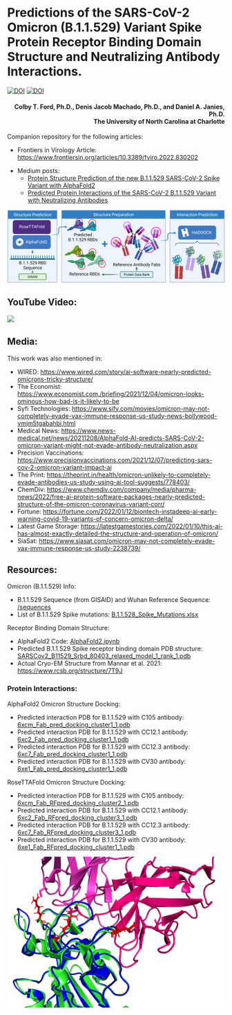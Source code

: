 # Predictions of the SARS-CoV-2 Omicron (B.1.1.529) Variant Spike Protein Receptor Binding Domain Structure and Neutralizing Antibody Interactions.

[![DOI](https://zenodo.org/badge/DOI/10.3389/fviro.2022.830202.svg)](https://www.frontiersin.org/articles/10.3389/fviro.2022.830202)
[![DOI](https://zenodo.org/badge/DOI/10.5281/zenodo.5733161.svg)](https://doi.org/10.5281/zenodo.5733161)

<h4 align="right">Colby T. Ford, Ph.D., Denis Jacob Machado, Ph.D., and Daniel A. Janies, Ph.D.<br>The University of North Carolina at Charlotte</h4>


Companion repository for the following articles:
- Frontiers in Virology Article: https://www.frontiersin.org/articles/10.3389/fviro.2022.830202
<!-- - bior&Chi;iv Preprint: https://www.biorxiv.org/content/10.1101/2021.12.03.471024 -->
- Medium posts:
  - [Protein Structure Prediction of the new B.1.1.529 SARS-CoV-2 Spike Variant with AlphaFold2](https://colbyford.medium.com/protein-structure-prediction-of-b-1-1-529-sars-cov-2-spike-variant-with-alphafold2-39c5bf9cf9ed)
  - [Predicted Protein Interactions of the SARS-CoV-2 B.1.1.529 Variant with Neutralizing Antibodies](https://colbyford.medium.com/predicted-protein-interactions-of-the-sars-cov-2-b-1-1-529-variant-with-neutralizing-antibodies-14dad04b3b61)

<p align="middle"><img src="https://github.com/colbyford/SARS-CoV-2_B.1.1.529_Spike-RBD_Predictions/blob/main/img/process_flow.png?raw=true"></p>


## YouTube Video:
[![](https://img.youtube.com/vi/PY78_F0Odfg/0.jpg)](https://www.youtube.com/watch?v=PY78_F0Odfg)

## Media:
This work was also mentioned in:
- WIRED: https://www.wired.com/story/ai-software-nearly-predicted-omicrons-tricky-structure/
- The Economist: https://www.economist.com./briefing/2021/12/04/omicron-looks-ominous-how-bad-is-it-likely-to-be
- Syfi Technologies: https://www.sify.com/movies/omicron-may-not-completely-evade-vax-immune-response-us-study-news-bollywood-vmjm5tgabahbj.html
- Medical News: https://www.news-medical.net/news/20211208/AlphaFold-AI-predicts-SARS-CoV-2-omicron-variant-might-not-evade-antibody-neutralization.aspx
- Precision Vaccinations: https://www.precisionvaccinations.com/2021/12/07/predicting-sars-cov-2-omicron-variant-impact-ai
- The Print: https://theprint.in/health/omicron-unlikely-to-completely-evade-antibodies-us-study-using-ai-tool-suggests/778403/
- ChemDiv: https://www.chemdiv.com/company/media/pharma-news/2022/free-ai-protein-software-packages-nearly-predicted-structure-of-the-omicron-coronavirus-variant-corr/
- Fortune: https://fortune.com/2022/01/12/biontech-instadeep-ai-early-warning-covid-19-variants-of-concern-omicron-delta/
- Latest Game Storage: https://latestgamestories.com/2022/01/10/this-ai-has-almost-exactly-detailed-the-structure-and-operation-of-omicron/
- SiaSat: https://www.siasat.com/omicron-may-not-completely-evade-vax-immune-response-us-study-2238739/


## Resources:
Omicron (B.1.1.529) Info:
- B.1.1.529 Sequence (from GISAID) and Wuhan Reference Sequence: [/sequences](/sequences)
- List of B.1.1.529 Spike mutations: [B.1.1.528_Spike_Mutations.xlsx](B.1.1.528_Spike_Mutations.xlsx)

Receptor Binding Domain Structure:
- AlphaFold2 Code: [AlphaFold2.ipynb](AlphaFold2.ipynb)
- Predicted B.1.1.529 Spike receptor binding domain PDB structure: [SARSCov2_B11529_Srbd_80403_relaxed_model_1_rank_1.pdb](AlphaFold2_prediction/SARSCov2_B11529_Srbd_80403_relaxed_model_1_rank_1.pdb)
- Actual Cryo-EM Structure from Mannar et al. 2021: https://www.rcsb.org/structure/7T9J

### Protein Interactions:

AlphaFold2 Omicron Structure Docking:
- Predicted interaction PDB for B.1.1.529 with C105 antibody: [6xcm_Fab_pred_docking_cluster1_1.pdb](docking/C105/6xcm_Fab_pred_docking_cluster1_1.pdb)
- Predicted interaction PDB for B.1.1.529 with CC12.1 antibody: [6xc2_Fab_pred_docking_cluster1_1.pdb](docking/CC12.1/6xc2_Fab_pred_docking_cluster1_1.pdb)
- Predicted interaction PDB for B.1.1.529 with CC12.3 antibody: [6xc7_Fab_pred_docking_cluster1_1.pdb](docking/CC12.3/6xc7_Fab_pred_docking_cluster1_1.pdb)
- Predicted interaction PDB for B.1.1.529 with CV30 antibody: [6xe1_Fab_pred_docking_cluster1_1.pdb](docking/CV30/6xe1_Fab_pred_docking_cluster3_1.pdb)

RoseTTAFold Omicron Structure Docking:
- Predicted interaction PDB for B.1.1.529 with C105 antibody: [6xcm_Fab_RFpred_docking_cluster2_1.pdb](docking/C105/6xcm_Fab_RFpred_docking_cluster2_1.pdb)
- Predicted interaction PDB for B.1.1.529 with CC12.1 antibody: [6xc2_Fab_RFpred_docking_cluster3_1.pdb](docking/CC12.1/6xc2_Fab_RFpred_docking_cluster3_1.pdb)
- Predicted interaction PDB for B.1.1.529 with CC12.3 antibody: [6xc7_Fab_RFpred_docking_cluster3_1.pdb ](docking/CC12.3/6xc7_Fab_RFpred_docking_cluster3_1.pdb)
- Predicted interaction PDB for B.1.1.529 with CV30 antibody: [6xe1_Fab_RFpred_docking_cluster1_1.pdb](docking/CV30/6xe1_Fab_RFpred_docking_cluster1_1.pdb)



<p align="middle"><img src="https://github.com/colbyford/SARS-CoV-2_B.1.1.529_Spike-RBD_Predictions/blob/main/comparison/6xc2_vs_B11529pred_white.png?raw=true" width = "600px"></p>

